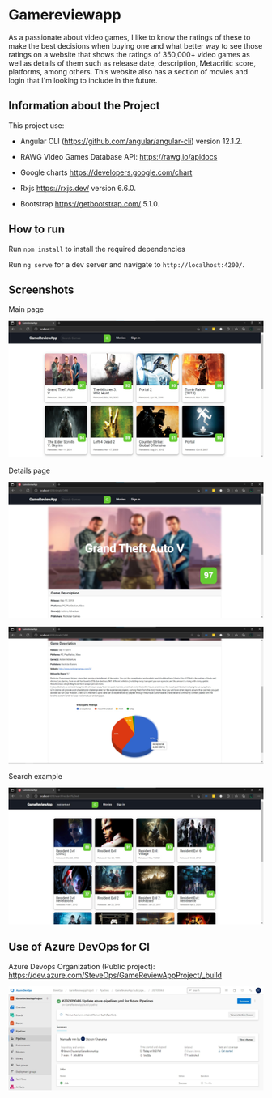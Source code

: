 # Gamereviewapp

As a passionate about video games, I like to know the ratings of these to make the best decisions when buying one and what better way to see those ratings on a website that shows the ratings of 350,000+ video games as well as details of them such as release date, description, Metacritic score, platforms, among others. This website also has a section of movies and login that I'm looking to include in the future.


## Information about the Project
This project use:

- Angular CLI (https://github.com/angular/angular-cli) version 12.1.2.

- RAWG Video Games Database API: https://rawg.io/apidocs

- Google charts https://developers.google.com/chart

- Rxjs https://rxjs.dev/ version 6.6.0. 

- Bootstrap https://getbootstrap.com/ 5.1.0.


## How to run

Run `npm install` to install the required dependencies

Run `ng serve` for a dev server and navigate to `http://localhost:4200/`.


## Screenshots

Main page

![Main page](src/assets/screenshots/main-page.jpg)

Details page

![details](src/assets/screenshots/details1.jpg)

![details](src/assets/screenshots/details2.jpg)

Search example

![search](src/assets/screenshots/search.jpg)


## Use of Azure DevOps for CI

Azure Devops Organization (Public project): https://dev.azure.com/SteveOps/GameReviewAppProject/_build

![azure devops](src/assets/screenshots/azure-devops.jpg)